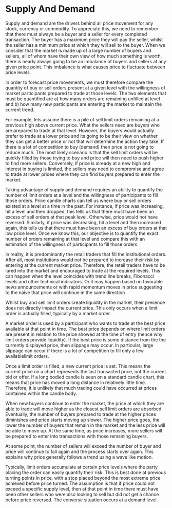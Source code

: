 # Supply And Demand

Supply and demand are the drivers behind all price movement for any stock, currency or commodity. To appreciate this, we need to remember that there must always be a buyer and a seller for every completed transaction. The buyer has a maximum price they will pay the seller, whilst the seller has a minimum price at which they will sell to the buyer. When we consider that the market is made up of a large number of buyers and sellers, all of whom have their own view of how much something is worth, there is nearly always going to be an imbalance of buyers and sellers at any given price point. This imbalance is what causes price to fluctuate between price levels.

In order to forecast price movements, we must therefore compare the  quantity of buy or sell orders present at a given level with the willingness of market participants prepared to trade at those levels. The two elements that must be quantified are a) how many orders are remaining unfilled at level and b) how many new participants are entering the market to maintain the current trend.

For example, lets assume there is a pile of sell limit orders remaining at a previous high above current price. What the sellers need are buyers who are prepared to trade at that level. However, the buyers would actually prefer to trade at a lower price and its going to be their view on whether they can get a better price or not that will determine the action they take. If there is a lot of competition to buy (demand) then price is not going to reduce much. The most likely scenario is that the sell limit orders will be quickly filled by those trying to buy and price will then need to push higher to find more sellers. Conversely, if price is already at a new high and interest in buying is limited, the sellers may need to compromise and agree to trade at lower prices where they can find buyers prepared to enter the market.

Taking advantage of supply and demand requires an ability to quantify the number of limit orders at a level and the willingness of participants to fill those orders. Price candle charts can tell us where buy or sell orders existed at a level at a time in the past. For instance, if price was increasing, hit a level and then dropped, this tells us that there must have been an excess of sell orders at that peak level. Otherwise, price would not have reversed. Similarly, if price was decreasing, hit a level and then increased again, this tells us that there must have been an excess of buy orders at that low price level. Once we know this, our objective is to quantify the exact number of orders remaining at that level and compare this with an estimation of the willingness of participants to fill those orders.

In reality, it is predominantly the retail traders that fill the institutional orders. After all, most institutions would not be prepared to increase their risk by entering at the current market price. Therefore, the retail traders have to be lured into the market and encouraged to trade at the required levels. This can happen when the level coincides with trend line breaks, Fibonacci levels and other technical indicators. Or it may happen based on favorable news announcements or with rapid momentum moves in price suggesting to the naive that price will continue in the same direction



Whilst buy and sell limit orders create liquidity in the market, their presence does not directly impact the current price. This only occurs when a limit order is actually filled, typically by a market order. 

A market order is used by a participant who wants to trade at the best price available at that point in time. The best price depends on where limit orders are present in relation to the price showed at the time of entry (hence why limit orders provide liquidity). If the best price is some distance from the the currently displayed price, then slippage may occur. In particular, large slippage can occur if there is a lot of competition to fill only a few availablelimit orders.  

Once a limit order is filled, a new current price is set. This means the current price on a chart represents the last transacted price, not the current bid or offer. If a long bodied candle is seen on a standard candle chart, this means that price has moved a long distance in relatively little time. Therefore, it is unlikely that much trading could have occurred at prices contained within the candle body. 

When new buyers continue to enter the market, the price at which they are able to trade will move higher as the closest sell limit orders are absorbed. Eventually, the number of buyers prepared to trade at the higher prices diminishes and price starts moving up slower. The higher price goes, the lower the number of buyers that remain in the market and the less price will be able to move up. At the same time, as price increases, more sellers will be prepared to enter into transactions with those remaining buyers. 

At some point, the number of sellers will exceed the number of buyer and price will continue to fall again and the process starts over again. This explains why price generally follows a trend using a wave like motion.

Typically, limit orders accumulate at certain price levels where the party placing the order can easily quantify their risk. This is best done at previous turning points in price, with a stop placed beyond the most extreme price achieved before price turned. The assumption is that if price could not exceed a specific supply level, then at that point in time there must have been other sellers who were also looking to sell but did not get a chance before price reversed. The converse situation occurs at a demand level.
